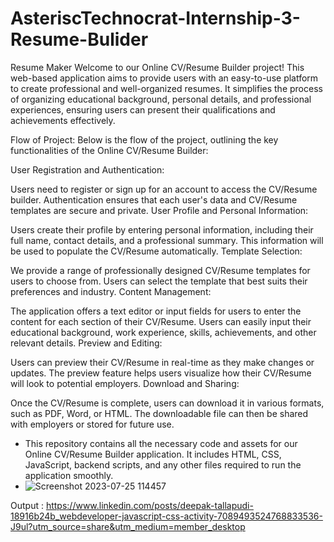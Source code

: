 # AsteriscTechnocrat-Internship-3-Resume-Bulider
Resume Maker
Welcome to our Online CV/Resume Builder project! This web-based application aims to provide users with an easy-to-use platform to create professional and well-organized resumes. It simplifies the process of organizing educational background, personal details, and professional experiences, ensuring users can present their qualifications and achievements effectively.

Flow of Project:
Below is the flow of the project, outlining the key functionalities of the Online CV/Resume Builder:

User Registration and Authentication:

Users need to register or sign up for an account to access the CV/Resume builder.
Authentication ensures that each user's data and CV/Resume templates are secure and private.
User Profile and Personal Information:

Users create their profile by entering personal information, including their full name, contact details, and a professional summary.
This information will be used to populate the CV/Resume automatically.
Template Selection:

We provide a range of professionally designed CV/Resume templates for users to choose from.
Users can select the template that best suits their preferences and industry.
Content Management:

The application offers a text editor or input fields for users to enter the content for each section of their CV/Resume.
Users can easily input their educational background, work experience, skills, achievements, and other relevant details.
Preview and Editing:

Users can preview their CV/Resume in real-time as they make changes or updates.
The preview feature helps users visualize how their CV/Resume will look to potential employers.
Download and Sharing:

Once the CV/Resume is complete, users can download it in various formats, such as PDF, Word, or HTML.
The downloadable file can then be shared with employers or stored for future use.

* This repository contains all the necessary code and assets for our Online CV/Resume Builder application. It includes HTML, CSS, JavaScript, backend scripts, and any other files required to run the application smoothly.
* ![Screenshot 2023-07-25 114457](https://github.com/deepaktallapudi/AsteriscTechnocrat-Internship-3-Resume-Bulider/assets/103422044/a2025ca2-f30f-4e5f-b66c-a50fa264192b)

Output : https://www.linkedin.com/posts/deepak-tallapudi-18916b24b_webdeveloper-javascript-css-activity-7089493524768833536-J9ul?utm_source=share&utm_medium=member_desktop
